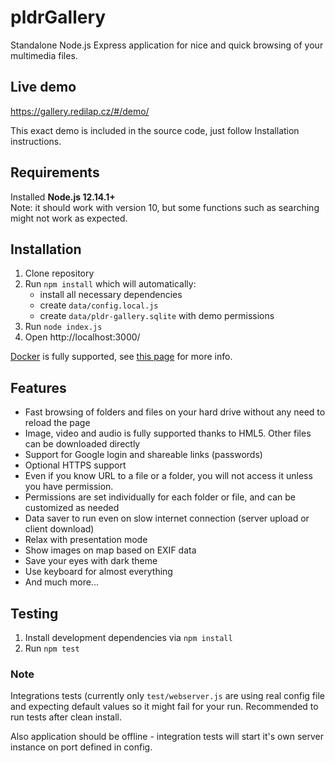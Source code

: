 # pldrGallery
Standalone Node.js Express application for nice and quick browsing of your multimedia files.

## Live demo
https://gallery.redilap.cz/#/demo/

This exact demo is included in the source code, just follow Installation instructions.

## Requirements
Installed **Node.js 12.14.1+**  
Note: it should work with version 10, but some functions such as searching might not work as expected.

## Installation
1. Clone repository
1. Run `npm install` which will automatically:
    - install all necessary dependencies
    - create `data/config.local.js`
    - create `data/pldr-gallery.sqlite` with demo permissions
1. Run `node index.js`
1. Open http://localhost:3000/

[Docker](https://docker.io/) is fully supported, see [this page](docs/docker.md) for more info.

## Features
- Fast browsing of folders and files on your hard drive without any need to reload the page
- Image, video and audio is fully supported thanks to HML5. Other files can be downloaded directly
- Support for Google login and shareable links (passwords)
- Optional HTTPS support
- Even if you know URL to a file or a folder, you will not access it unless you have permission.
- Permissions are set individually for each folder or file, and can be customized as needed
- Data saver to run even on slow internet connection (server upload or client download)
- Relax with presentation mode
- Show images on map based on EXIF data
- Save your eyes with dark theme
- Use keyboard for almost everything
- And much more...

## Testing
1. Install development dependencies via `npm install`
2. Run `npm test`  

### Note
Integrations tests (currently only `test/webserver.js` are using real config file and expecting default values so it might fail for your run. 
Recommended to run tests after clean install. 

Also application should be offline - integration tests will start it's own server instance on port defined in config.


